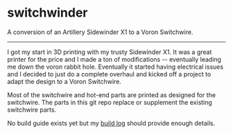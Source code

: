 # switchwinder

A conversion of an Artillery Sidewinder X1 to a Voron Switchwire.

---

I got my start in 3D printing with my trusty Sidewinder X1. It was a great printer for the price and I made a ton of modifications -- eventually leading me down the voron rabbit hole. Eventually it started having electrical issues and I decided to just do a complete overhaul and kicked off a project to adapt the design to a Voron Switchwire.

Most of the switchwire and hot-end parts are printed as designed for the switchwire. The parts in this git repo replace or supplement the existing switchwire parts.

No build guide exists yet but my [build log](https://www.teamfdm.com/forums/topic/338-artillery-sidewinder-x1-to-switchwire-conversion/#comment-1703) should provide enough details. 